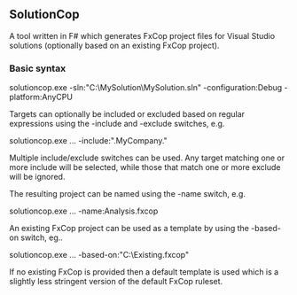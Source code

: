 ## SolutionCop

A tool written in F# which generates FxCop project files for Visual Studio solutions (optionally based on an existing FxCop project).

### Basic syntax

solutioncop.exe -sln:"C:\MySolution\MySolution.sln" -configuration:Debug -platform:AnyCPU

Targets can optionally be included or excluded based on regular expressions using the -include and -exclude switches, e.g.

solutioncop.exe ... -include:"\.MyCompany\."

Multiple include/exclude switches can be used. Any target matching one or more include will be selected, while those that match one or more exclude will be ignored.

The resulting project can be named using the -name switch, e.g.

solutioncop.exe ... -name:Analysis.fxcop

An existing FxCop project can be used as a template by using the -based-on switch, eg..

solutioncop.exe ... -based-on:"C:\Existing.fxcop"

If no existing FxCop is provided then a default template is used which is a slightly less stringent version of the default FxCop ruleset.


